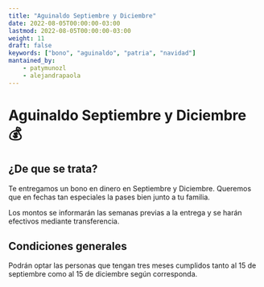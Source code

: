 ```yaml
---
title: "Aguinaldo Septiembre y Diciembre"
date: 2022-08-05T00:00:00-03:00
lastmod: 2022-08-05T00:00:00-03:00
weight: 11
draft: false
keywords: ["bono", "aguinaldo", "patria", "navidad"]
mantained_by:
    - patymunozl
    - alejandrapaola
---
```


# Aguinaldo Septiembre y Diciembre 💰

## ¿De que se trata?

Te entregamos un bono en dinero en Septiembre y Diciembre. Queremos que en fechas tan especiales la pases bien junto a tu familia.

Los montos se informarán las semanas previas a la entrega y se harán efectivos mediante transferencia.

## Condiciones generales

Podrán optar las personas que tengan tres meses cumplidos tanto al 15 de septiembre como al 15 de diciembre según corresponda.
